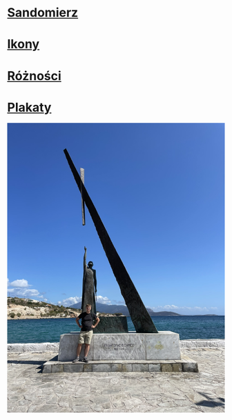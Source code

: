 # <a href="https://pawelciosmak.github.io/portfolio/sandomierz.html">Sandomierz</a>

#  <a href="https://pawelciosmak.github.io/portfolio/ikony.html">Ikony</a>

#  <a href="https://pawelciosmak.github.io/portfolio/varia.html">Różności</a>

#  <a href="https://pawelciosmak.github.io/portfolio/posters.html">Plakaty</a>


 <img src="Pi.JPEG" alt="Pitagorio">




